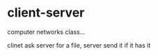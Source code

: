 # client-server

computer networks class...

clinet ask server for a file, server send it if it has it
